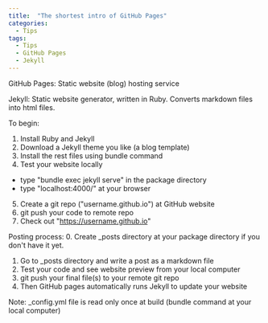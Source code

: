 ```yaml
---
title:  "The shortest intro of GitHub Pages"
categories:
  - Tips
tags:
  - Tips
  - GitHub Pages
  - Jekyll
---
```


GitHub Pages: Static website (blog) hosting service

Jekyll: Static website generator, written in Ruby. Converts markdown files into html files.


To begin:
1. Install Ruby and Jekyll
2. Download a Jekyll theme you like (a blog template)
3. Install the rest files using bundle command
4. Test your website locally
- type "bundle exec jekyll serve" in the package directory
- type "localhost:4000/" at your browser
5. Create a git repo ("username.github.io") at GitHub website
6. git push your code to remote repo
7. Check out "https://username.github.io"


Posting process:
0. Create _posts directory at your package directory if you don't have it yet.
1. Go to _posts directory and write a post as a markdown file
2. Test your code and see website preview from your local computer
3. git push your final file(s) to your remote git repo
4. Then GitHub pages automatically runs Jekyll to update your website

Note:
_config.yml file is read only once at build (bundle command at your local computer)